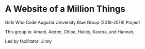 # A Website of a Million Things
Girls Who Code Augusta University Blue Group (2018-2019) Project

This group is: Amani, Aeden, Chloe, Hailey, Karena, and Hannah.

Led by facilitator: Jinny 
